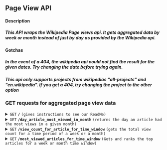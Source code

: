 ## Page View API

#### Description
##### This API wraps the Wikipedia Page views api. It gets aggregated data by week or month instead of just by day as provided by the Wikipedia api. 

#### Gotchas
##### In the event of a 404, the wikipedia api could not find the result for the given dates. Try changing the date before trying again.
##### This api only supports projects from wikipedias "all-projects" and "en.wikipedia". If you get a 404, try changing the project to the other option

### GET requests for aggregated page view data

<details>
 <summary><code>GET</code> <code><b>/</b></code> <code>(gives instructions to see our ReadMe) </code></summary>

##### Parameters

> None

##### Responses

> | http code     | content-type                      | response                                                            |
> |---------------|-----------------------------------|---------------------------------------------------------------------|
> | `200`         | `application/json`        |  { <br>"instructions": "Please see our ReadME for help!" <br> }                                                          |

##### Example cURL

> ```javascript
>  curl -X GET -H "Content-Type: application/json" http://localhost:8080/
> ```

</details>

<details>
 <summary><code>GET</code> <code><b>/day_article_most_viewed_in_month</b></code> <code>(returns the day an article had the most views in a given month)</code></summary>

##### Parameters

> | name              |  type     | data type      | description                         |
> |-------------------|-----------|----------------|-------------------------------------|
> | `name` |  required | str   | The name of the article you are looking for        |
> | `month` |  required | int   | The month that you are checking for the max views       |
> | `year` |  required | int   | The year that you are checking for the max views       |
> | `project` |  optional | str   | limit the scope of the search to specific wikipedia zones. currently supports all or english      |

##### Responses

> | http code     | content-type                      | response                                                            |
> |---------------|-----------------------------------|---------------------------------------------------------------------|
> | `200`         | `application/json`        | { <br> 'date': '2019-10-08',<br> 'name': 'Albert_Einstein',<br>'url': "https://wikimedia.org/api/rest_v1/metrics/pageviews/per-article/en.wikipedia/all-access/all-agents/test/daily/20211001/20211031",<br> 'views': 22903 <br> }                                                          |
> | `400`         | `application/json`                | {<br> "issues": ["month can not be none", "year can not be None", "name can not be None"]<br>}                            |
> | `404`         | `application/json`        |  { <br>"detail": "The date(s) you used are valid, but we either do not have data for those date(s), or the project you asked for is not loaded yet. Please check documentation for more information.", "method": "get", "status": 404, "title": "Not Found", "type": "about:blank", "uri": "/metrics/pageviews/per-article/en.wikipedia/all-access/all-agents/test/daily/20211001/20211031"<br> } 

##### Example cURL

> ```javascript
>  curl -X GET -H "Content-Type: application/json" "http://localhost:8080/day_article_most_viewed_in_month?month=10&name=test&year=2021&project=english"   
> ```

</details>

<details>
  <summary><code>GET</code> <code><b>/view_count_for_article_for_time_window</b></code> <code>(gets the total view count for a time period of a week or a month)</code></summary>

##### Parameters

> | name              |  type     | data type      | description                         |
> |-------------------|-----------|----------------|-------------------------------------|
> | `name` |  required | str   | The name of the article you are looking for        |
> | `month` |  required | int   | The month that you are checking for the max views       |
> | `year` |  required | int   | The year that you are checking for the max views       |
> | `project` |  optional | str   | limit the scope of the search to specific wikipedia zones. currently supports all or english      |
> | `time_window_size` |  optional | str   | default: month ; Must be either month or week. Determines size of window we look at for aggregating view count     |
> | `start_day` |  optional | str   | required if the time_window_size is week. Determines the start day of the window. It is default to day 1 if time_window_size is month     |

##### Responses

> | http code     | content-type                      | response                                                            |
> |---------------|-----------------------------------|---------------------------------------------------------------------|
> | `200`         | `application/json`        | { <br> 'start_date': '2019-10-27', <br> 'time_window_size': 'week', <br> 'name': 'Albert_Einstein',<br> 'url': 'https://wikimedia.org/api/rest_v1/metrics/pageviews/per-article/en.wikipedia/all-access/all-agents/Albert_Einstein/daily/20191027/20191103',<br> 'views': 128736 <br>}                                                          |
> | `400`         | `application/json`                | {<br> "issues": ["month can not be none", "year can not be None", "name can not be None"]<br>}                            |
> | `404`         | `application/json`        |  { <br>"detail": "The date(s) you used are valid, but we either do not have data for those date(s), or the project you asked for is not loaded yet. Please check documentation for more information.", "method": "get", "status": 404, "title": "Not Found", "type": "about:blank", "uri": "metrics/pageviews/per-article/en.wikipedia/all-access/all-agents/Albert_Einstein/daily/20191027/20191103"<br> } `                            |

##### Example cURL

> ```javascript
>  curl -X GET -H "Content-Type: application/json" "http://localhost:8080/view_count_for_article_for_time_window?month=10&name=Albert_Einstein&year=2019&project=english&time_window_size=week&start_day=27"
> ```

</details>


<details>
  <summary><code>GET</code> <code><b>/most_viewed_articles_for_time_window</b></code> <code>(Gets and ranks the top articles for a week or month time window)</code></summary>

##### Parameters

> | name              |  type     | data type      | description                         |
> |-------------------|-----------|----------------|-------------------------------------|
> | `month` |  required | int   | The month that you are checking for the max views       |
> | `year` |  required | int   | The year that you are checking for the max views       |
> | `project` |  optional | str   | Default: all; limit the scope of the search to specific wikipedia zones. currently supports all or english      |
> | `time_window_size` |  optional | str   | default: month ; Must be either month or week. Determines size of window we look at for aggregating view count     |
> | `start_day` |  optional | str   | required if the time_window_size is week. Determines the start day of the window. It is default to day 1 if time_window_size is month     |
> | `page_size` |  optional | int   | Default: 10; Determines how many results you get back     |
> | `page_num` |  optional | int   | Default: 0; Determines which page you are looking at     |

##### Responses

> | http code     | content-type                      | response                                                            |
> |---------------|-----------------------------------|---------------------------------------------------------------------|
> | `200`         | `application/json`        | {<br> "year": "2017",<br> "month": "12",<br> "time_window_size": "month",<br> "start_day": "01",<br> "issues": [],<br> "page_num": 0,<br> "page_size": 2,<br> "rankings": [<br> &nbsp;&nbsp;&nbsp;&nbsp;{<br>&nbsp;&nbsp;&nbsp;&nbsp;"article_name": "Main_Page",<space><br> &nbsp;&nbsp;&nbsp;&nbsp;"views": 502712036,<br> &nbsp;&nbsp;&nbsp;&nbsp;"rank": 1<br> &nbsp;&nbsp;&nbsp;&nbsp;},<br> &nbsp;&nbsp;&nbsp;&nbsp;{<br> &nbsp;&nbsp;&nbsp;&nbsp;"article_name": "Special:Search",<br> &nbsp;&nbsp;&nbsp;&nbsp;"views": 55883689,<br> &nbsp;&nbsp;&nbsp;&nbsp;"rank": 2<br> &nbsp;&nbsp;&nbsp;&nbsp;}<br> ] <br>}                                                          |
> | `400`         | `application/json`                | {<br> "issues": ["month can not be none", "year can not be None", "name can not be None"]<br>}                            |
> | `404`         | `application/json`        |  { <br>"detail": "The date(s) you used are valid, but we either do not have data for those date(s), or the project you asked for is not loaded yet. Please check documentation for more information.", "method": "get", "status": 404, "title": "Not Found", "type": "about:blank", "uri": "/metrics/pageviews/top/all_projects/all-access/2018/11/01"<br> } `                            |

##### Example cURL

> ```javascript
>  curl -X GET -H "Content-Type: application/json" "http://localhost:8080/most_viewed_articles_for_time_window?month=12&name=test&year=2017&time_window_size=month&project=english&page_num=0&page_size=2"
> ```

</details>
